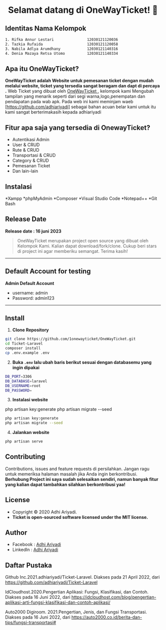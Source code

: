 
<h1 align="center">Selamat datang di OneWayTicket! 👋</h1>

## Identitas Nama Kelompok
```bash                        
1. Rifka Annur Lestari               12030121120036
2. Tazkia Rufaida                    12030121120058
3. Nabila Adlya Arumdhany            12030121140316
4. Denia Mazaya Retsa Utomo          12030121140334
```

## Apa itu OneWayTicket?

**OneWayTicket adalah Website untuk pemesanan ticket dengan mudah melalui website, ticket yang tersedia sangat beragam dan dapt di percaya .**
Web Ticket yang dibuat oleh <a href="(https://github.com/1onewayticket/OneWayTicket.git)"> OneWayTicket </a>, kelompok kami Mengubah tampilan yang menarik seperti dari segi warna,logo,penempatan dan pendapatan pada wab apk. Pada web ini kami meminjam waeb [https://github.com/adhiariyadi] sebagai bahan acuan belar kami untuk itu kami sangat berterimakasih kepada adhiariyadi

## Fitur apa saja yang tersedia di OnewayTicket?

-   Autentikasi Admin
-   User & CRUD
-   Rute & CRUD
-   Transportasi & CRUD
-   Category & CRUD
-   Pemesanan Ticket
-   Dan lain-lain
  
##  Instalasi
*Xampp
*phpMyAdmin
*Composer
*Visual Studio Code
*Notepad++
*Git Bash

## Release Date

**Release date : 16 juni 2023**

> OneWayTicket merupakan project open source yang dibuat oleh Kelompok Kami. Kalian dapat download/fork/clone. Cukup beri stars di project ini agar memberiku semangat. Terima kasih!

---

## Default Account for testing

**Admin Default Account**

-   username: admin
-   Password: admin123

---

## Install

1. **Clone Repository**

```bash
git clone https://github.com/1onewayticket/OneWayTicket.git
cd Ticket-Laravel
composer install
cp .env.example .env
```

2. **Buka `.env` lalu ubah baris berikut sesuai dengan databasemu yang ingin dipakai**

```bash
DB_PORT=3306
DB_DATABASE=laravel
DB_USERNAME=root
DB_PASSWORD=
```

3. **Instalasi website**

php artisan key:generate
php artisan migrate --seed

```bash
php artisan key:generate
php artisan migrate --seed
```

4. **Jalankan website**

```bash
php artisan serve
```



## Contributing

Contributions, issues and feature requests di persilahkan.
Jangan ragu untuk memeriksa halaman masalah jika Anda ingin berkontribusi. **Berhubung Project ini saya sudah selesaikan sendiri, namun banyak fitur yang kalian dapat tambahkan silahkan berkontribusi yaa!**

## License

-   Copyright © 2020 Adhi Ariyadi.
-   **Ticket is open-sourced software licensed under the MIT license.**

## Author

-   Facebook : <a href="https://web.facebook.com/adhiariyadi.me/"> Adhi Ariyadi</a>
-   LinkedIn : <a href="https://www.linkedin.com/in/adhiariyadi/"> Adhi Ariyadi</a>

## Daftar Pustaka
Github Inc.2021.adhiariyadi/Ticket-Laravel. Diakses pada 21 April 2022, dari https://github.com/adhiariyadi/Ticket-Laravel 

IdCloudhost.2020.Pengertian Aplikasi: Fungsi, Klasifikasi, dan Contoh. Diakses pada 16 Juni 2022, dari  https://idcloudhost.com/blog/pengertian-aplikasi-arti-fungsi-klasifikasi-dan-contoh-aplikasi/ 

Auto2000 Digiroom. 2021.Pengertian, Jenis, dan Fungsi Transportasi. Diakses pada 16 Juni 2022, dari https://auto2000.co.id/berita-dan-tips/fungsi-transportasi# 



